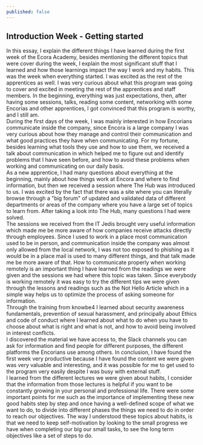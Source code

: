 ```yaml
---
published: false
---
```

## Introduction Week - Getting started 

In this essay, I explain the different things I have learned during the first week of the Ecora Academy, besides mentioning the different topics that were cover during the week, I explain the most significant stuff that I learned and how those learnings impact the way I work and my habits.
This was the week when everything started. I was excited as the rest of the apprentices as well. I was very curious about what this program was going to cover and excited in meeting the rest of the apprentices and staff members. In the beginning, everything was just expectations, then, after having some sessions, talks, reading some content, networking with some Encorias and other apprentices, I got convinced that this program is worthy, and I still am.  
During the first days of the week, I was mainly interested in how Encorians communicate inside the company, since Encora is a large company I was very curious about how they manage and control their communication and what good practices they have when communicating. For my fortune, besides learning what tools they use and how to use them, we received a talk about communication in which helped me to figure out and identify problems that I have seen before, and how to avoid these problems when working and communicating on our daily basis.  
As a new apprentice, I had many questions about everything at the beginning, mainly about how things work at Encora and where to find information, but then we received a session where The Hub was introduced to us. I was excited by the fact that there was a site where you can literally browse through a "big forum" of updated and validated data of different departments or areas of the company where you have a large set of topics to learn from. After taking a look into The Hub, many questions I had were solved.  
The sessions we received from the IT Jedis brought very useful information which made me be more aware of how companies receive attacks directly through employees. Since I used to work in a place most communication used to be in person, and communication inside the company was almost only allowed from the local network, I was not too exposed to phishing as it would be in a place mail is used to many different things, and that talk made me be more aware of that.
How to communicate properly when working remotely is an important thing I have learned from the readings we were given and the sessions we had where this topic was taken. Since everybody is working remotely it was easy to try the different tips we were given through the lessons and readings such as the Not Hello Article which in a simple way helps us to optimize the process of asking someone for information.  
Through the training from knowbe4 I learned about security awareness fundamentals, prevention of sexual harassment, and principally about Ethics and code of conduct where I learned about what to do when you have to choose about what is right and what is not, and how to avoid being involved in interest conflicts.  
I discovered the material we have access to, the Slack channels you can ask for information and find people for different purposes, the different platforms the Encorians use among others.
In conclusion, I have found the first week very productive because I have found the content we were given was very valuable and interesting, and it was possible for me to get used to the program very easily despite I was busy with external stuff.  
I learned from the different lectures we were given about habits, I consider that the information from those lectures is helpful if you want to be constantly growing in your personal and professional life. There were some important points for me such as the importance of implementing these new good habits step by step and once having a well-defined scope of what we want to do, to divide into different phases the things we need to do in order to reach our objectives. The way I understood these topics about habits, is that we need to keep self-motivation by looking to the small progress we have when completing our big our small tasks, to see the long term objectives like a set of steps to do.
